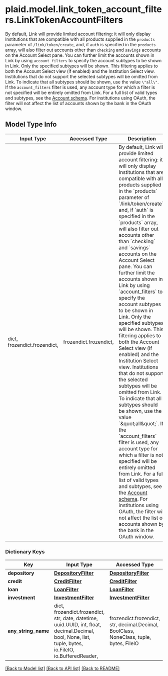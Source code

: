 # plaid.model.link_token_account_filters.LinkTokenAccountFilters

By default, Link will provide limited account filtering: it will only display Institutions that are compatible with all products supplied in the `products` parameter of `/link/token/create`, and, if `auth` is specified in the `products` array, will also filter out accounts other than `checking` and `savings` accounts on the Account Select pane. You can further limit the accounts shown in Link by using `account_filters` to specify the account subtypes to be shown in Link. Only the specified subtypes will be shown. This filtering applies to both the Account Select view (if enabled) and the Institution Select view. Institutions that do not support the selected subtypes will be omitted from Link. To indicate that all subtypes should be shown, use the value `\"all\"`. If the `account_filters` filter is used, any account type for which a filter is not specified will be entirely omitted from Link. For a full list of valid types and subtypes, see the [Account schema](https://plaid.com/docs/api/accounts#account-type-schema).  For institutions using OAuth, the filter will not affect the list of accounts shown by the bank in the OAuth window. 

## Model Type Info
Input Type | Accessed Type | Description | Notes
------------ | ------------- | ------------- | -------------
dict, frozendict.frozendict,  | frozendict.frozendict,  | By default, Link will provide limited account filtering: it will only display Institutions that are compatible with all products supplied in the &#x60;products&#x60; parameter of &#x60;/link/token/create&#x60;, and, if &#x60;auth&#x60; is specified in the &#x60;products&#x60; array, will also filter out accounts other than &#x60;checking&#x60; and &#x60;savings&#x60; accounts on the Account Select pane. You can further limit the accounts shown in Link by using &#x60;account_filters&#x60; to specify the account subtypes to be shown in Link. Only the specified subtypes will be shown. This filtering applies to both the Account Select view (if enabled) and the Institution Select view. Institutions that do not support the selected subtypes will be omitted from Link. To indicate that all subtypes should be shown, use the value &#x60;\&quot;all\&quot;&#x60;. If the &#x60;account_filters&#x60; filter is used, any account type for which a filter is not specified will be entirely omitted from Link. For a full list of valid types and subtypes, see the [Account schema](https://plaid.com/docs/api/accounts#account-type-schema).  For institutions using OAuth, the filter will not affect the list of accounts shown by the bank in the OAuth window.  | 

### Dictionary Keys
Key | Input Type | Accessed Type | Description | Notes
------------ | ------------- | ------------- | ------------- | -------------
**depository** | [**DepositoryFilter**](DepositoryFilter.md) | [**DepositoryFilter**](DepositoryFilter.md) |  | [optional] 
**credit** | [**CreditFilter**](CreditFilter.md) | [**CreditFilter**](CreditFilter.md) |  | [optional] 
**loan** | [**LoanFilter**](LoanFilter.md) | [**LoanFilter**](LoanFilter.md) |  | [optional] 
**investment** | [**InvestmentFilter**](InvestmentFilter.md) | [**InvestmentFilter**](InvestmentFilter.md) |  | [optional] 
**any_string_name** | dict, frozendict.frozendict, str, date, datetime, uuid.UUID, int, float, decimal.Decimal, bool, None, list, tuple, bytes, io.FileIO, io.BufferedReader,  | frozendict.frozendict, str, decimal.Decimal, BoolClass, NoneClass, tuple, bytes, FileIO | any string name can be used but the value must be the correct type | [optional]

[[Back to Model list]](../../README.md#documentation-for-models) [[Back to API list]](../../README.md#documentation-for-api-endpoints) [[Back to README]](../../README.md)

